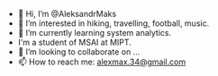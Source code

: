 - 👋 Hi, I’m @AleksandrMaks
- 👀 I’m interested in hiking, travelling, football, music.
- 🌱 I’m currently learning system analytics.
- I'm a student of MSAI at MIPT.
- 💞️ I’m looking to collaborate on ...
- 📫 How to reach me: alexmax.34@gmail.com 

<!---
AleksandrMaks/AleksandrMaks is a ✨ special ✨ repository because its `README.md` (this file) appears on your GitHub profile.
You can click the Preview link to take a look at your changes.
--->
